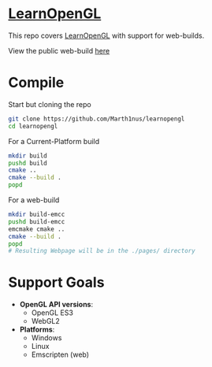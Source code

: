 # [LearnOpenGL](https://learnopengl.com/)

This repo covers [LearnOpenGL](https://learnopengl.com/) with support for web-builds.

View the public web-build [here](https://marth1nus.github.io/learnopengl)

# Compile

Start but cloning the repo

```sh
git clone https://github.com/Marth1nus/learnopengl
cd learnopengl
```

For a Current-Platform build

```sh
mkdir build
pushd build
cmake ..
cmake --build .
popd
```

For a web-build

```sh
mkdir build-emcc
pushd build-emcc
emcmake cmake ..
cmake --build .
popd
# Resulting Webpage will be in the ./pages/ directory
```

# Support Goals

- **OpenGL API versions**:
  - OpenGL ES3
  - WebGL2
- **Platforms**:
  - Windows
  - Linux
  - Emscripten (web)
